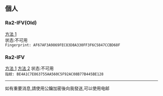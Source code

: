 ## 個人

### Ra2-IFV(Old)

[方法 1](Ra2-IFV_0x7CCBD68F_public.asc)  
状态:不可用  
`Fingerprint: AF67AF3A9869FEC83D8A330FF3F6C5847CCBD68F`  

### Ra2-IFV

[方法 1](Ra2-IFV_0x7CCBD68F_public.asc)
[方法 2](https://github.com/Ra2-IFV.gpg)
状态:不可用  
`指紋: BE4A1C7E863755AA560C5F92AC08B77B445BE128`

---
如有重要消息,請使用公鑰加密後向我發送,可以使用电邮  
